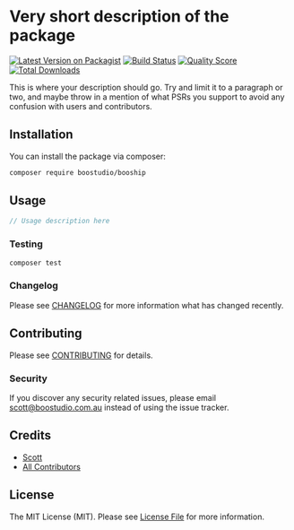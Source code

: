 # Very short description of the package

[![Latest Version on Packagist](https://img.shields.io/packagist/v/boostudio/booship.svg?style=flat-square)](https://packagist.org/packages/boostudio/booship)
[![Build Status](https://img.shields.io/travis/boostudio/booship/master.svg?style=flat-square)](https://travis-ci.org/boostudio/booship)
[![Quality Score](https://img.shields.io/scrutinizer/g/boostudio/booship.svg?style=flat-square)](https://scrutinizer-ci.com/g/boostudio/booship)
[![Total Downloads](https://img.shields.io/packagist/dt/boostudio/booship.svg?style=flat-square)](https://packagist.org/packages/boostudio/booship)

This is where your description should go. Try and limit it to a paragraph or two, and maybe throw in a mention of what PSRs you support to avoid any confusion with users and contributors.

## Installation

You can install the package via composer:

```bash
composer require boostudio/booship
```

## Usage

``` php
// Usage description here
```

### Testing

``` bash
composer test
```

### Changelog

Please see [CHANGELOG](CHANGELOG.md) for more information what has changed recently.

## Contributing

Please see [CONTRIBUTING](CONTRIBUTING.md) for details.

### Security

If you discover any security related issues, please email scott@boostudio.com.au instead of using the issue tracker.

## Credits

- [Scott](https://github.com/boostudio)
- [All Contributors](../../contributors)

## License

The MIT License (MIT). Please see [License File](LICENSE.md) for more information.
